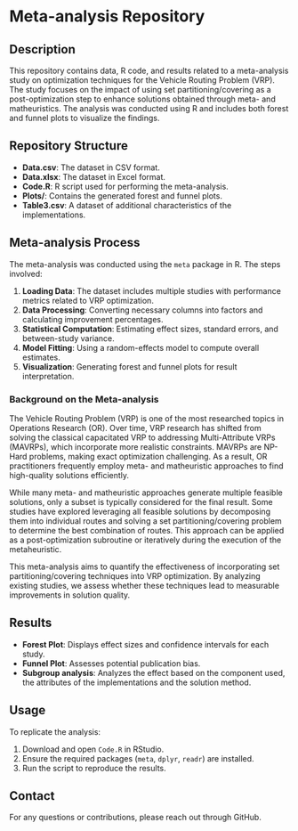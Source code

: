 # Meta-analysis Repository

## Description

This repository contains data, R code, and results related to a meta-analysis study on optimization techniques for the Vehicle Routing Problem (VRP). The study focuses on the impact of using set partitioning/covering as a post-optimization step to enhance solutions obtained through meta- and matheuristics. The analysis was conducted using R and includes both forest and funnel plots to visualize the findings.

## Repository Structure

- **Data.csv**: The dataset in CSV format.
- **Data.xlsx**: The dataset in Excel format.
- **Code.R**: R script used for performing the meta-analysis.
- **Plots/**: Contains the generated forest and funnel plots.
- **Table3.csv**: A dataset of additional characteristics of the implementations.

## Meta-analysis Process

The meta-analysis was conducted using the `meta` package in R. The steps involved:

1. **Loading Data**: The dataset includes multiple studies with performance metrics related to VRP optimization.
2. **Data Processing**: Converting necessary columns into factors and calculating improvement percentages.
3. **Statistical Computation**: Estimating effect sizes, standard errors, and between-study variance.
4. **Model Fitting**: Using a random-effects model to compute overall estimates.
5. **Visualization**: Generating forest and funnel plots for result interpretation.

### Background on the Meta-analysis

The Vehicle Routing Problem (VRP) is one of the most researched topics in Operations Research (OR). Over time, VRP research has shifted from solving the classical capacitated VRP to addressing Multi-Attribute VRPs (MAVRPs), which incorporate more realistic constraints. MAVRPs are NP-Hard problems, making exact optimization challenging. As a result, OR practitioners frequently employ meta- and matheuristic approaches to find high-quality solutions efficiently.

While many meta- and matheuristic approaches generate multiple feasible solutions, only a subset is typically considered for the final result. Some studies have explored leveraging all feasible solutions by decomposing them into individual routes and solving a set partitioning/covering problem to determine the best combination of routes. This approach can be applied as a post-optimization subroutine or iteratively during the execution of the metaheuristic.

This meta-analysis aims to quantify the effectiveness of incorporating set partitioning/covering techniques into VRP optimization. By analyzing existing studies, we assess whether these techniques lead to measurable improvements in solution quality.

## Results

- **Forest Plot**: Displays effect sizes and confidence intervals for each study.
- **Funnel Plot**: Assesses potential publication bias.
- **Subgroup analysis**: Analyzes the effect based on the component used, the attributes of the implementations and the solution method.

## Usage

To replicate the analysis:

1. Download and open `Code.R` in RStudio.
2. Ensure the required packages (`meta`, `dplyr`, `readr`) are installed.
3. Run the script to reproduce the results.

## Contact

For any questions or contributions, please reach out through GitHub.

